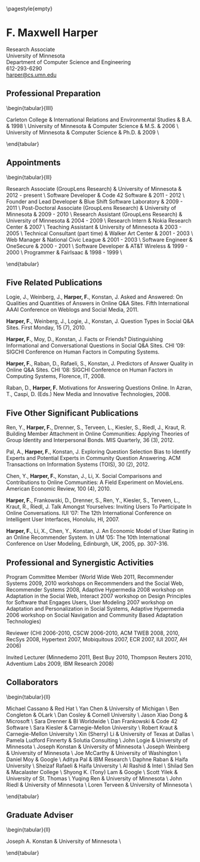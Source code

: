 <!-- no headers or footers --> 
\pagestyle{empty}

F. Maxwell Harper
=================

Research Associate  
University of Minnesota  
Department of Computer Science and Engineering  
612-293-6290  
harper@cs.umn.edu


Professional Preparation
------------------------

\begin{tabular}{llll}

Carleton College & International Relations and Environmental Studies & B.A. & 1998 \\
University of Minnesota & Computer Science & M.S. & 2006 \\
University of Minnesota & Computer Science & Ph.D. & 2009 \\

\end{tabular}


Appointments
------------

\begin{tabular}{lll}

Research Associate (GroupLens Research) & University of Minnesota & 2012 - present \\
Software Developer & Code 42 Software & 2011 - 2012 \\
Founder and Lead Developer & Blue Shift Software Laboratory & 2009 - 2011 \\
Post-Doctoral Associate (GroupLens Research) & University of Minnesota & 2009 - 2010 \\
Research Assistant (GroupLens Research) & University of Minnesota & 2004 - 2009 \\
Research Intern & Nokia Research Center & 2007 \\
Teaching Assistant & University of Minnesota & 2003 - 2005 \\
Technical Consultant (part time) & Walker Art Center & 2001 - 2003 \\
Web Manager & National Civic League & 2001 - 2003 \\
Software Engineer & OneSecure & 2000 - 2001 \\
Software Developer & AT\&T Wireless & 1999 - 2000 \\
Programmer & FairIsaac & 1998 - 1999 \\

\end{tabular}


Five Related Publications
-------------------------

Logie, J., Weinberg, J., **Harper, F.**, Konstan, J. Asked and Answered: On Qualities and Quantities of Answers in Online Q&A Sites. Fifth International AAAI Conference on Weblogs and Social Media, 2011.

**Harper, F.**, Weinberg, J., Logie, J., Konstan, J. Question Types in Social Q&A Sites. First Monday, 15 (7), 2010.

**Harper, F.**, Moy, D., Konstan, J. Facts or Friends? Distinguishing Informational and Conversational Questions in Social Q&A Sites. CHI ’09: SIGCHI Conference on Human Factors in Computing Systems.

**Harper, F.**, Raban, D., Rafaeli, S., Konstan, J. Predictors of Answer Quality in Online Q&A Sites. CHI ’08: SIGCHI Conference on Human Factors in Computing Systems, Florence, IT, 2008.

Raban, D., **Harper, F.** Motivations for Answering Questions Online. In Azran, T., Caspi, D. (Eds.) New Media and Innovative Technologies, 2008.


Five Other Significant Publications
-----------------------------------

Ren, Y., **Harper, F.**, Drenner, S., Terveen, L., Kiesler, S., Riedl, J., Kraut, R. Building Member Attachment in Online Communities: Applying Theories of Group Identity and Interpersonal Bonds. MIS Quarterly, 36 (3), 2012.

Pal, A., **Harper, F.**, Konstan, J. Exploring Question Selection Bias to Identify Experts and Potential Experts in Community Question Answering. ACM Transactions on Information Systems (TOIS), 30 (2), 2012.

Chen, Y., **Harper, F.**, Konstan, J., Li, X. Social Comparisons and Contributions to Online Communities: A Field Experiment on MovieLens. American Economic Review, 100 (4), 2010.

**Harper, F.**, Frankowski, D., Drenner, S., Ren, Y., Kiesler, S., Terveen, L., Kraut, R., Riedl, J.  Talk Amongst Yourselves: Inviting Users To Participate In Online Conversations.  IUI ’07: The 12th International Conference on Intelligent User Interfaces, Honolulu, HI, 2007.

**Harper, F.**, Li, X., Chen, Y., Konstan, J. An Economic Model of User Rating in an Online Recommender System.  In UM ’05: The 10th International Conference on User Modeling, Edinburgh, UK, 2005, pp. 307-316.


Professional and Synergistic Activities
---------------------------------------

Program Committee Member (World Wide Web 2011, Recommender Systems 2009, 2010 workshops on Recommenders and the Social Web, Recommender Systems 2008, Adaptive Hypermedia 2008 workshop on Adaptation in the Social Web, Interact 2007 workshop on Design Principles for Software that Engages Users, User Modeling 2007 workshop on Adaptation and Personalization in Social Systems, Adaptive Hypermedia 2006 workshop on Social Navigation and Community Based Adaptation Technologies)

Reviewer (CHI 2006-2010, CSCW 2006-2010, ACM TWEB 2008, 2010, RecSys 2008, Hypertext 2007, Mobiquitous 2007, ECR 2007, IUI 2007, AH 2006)

Invited Lecturer (Minnedemo 2011, Best Buy 2010, Thompson Reuters 2010, Adventium Labs 2009, IBM Research 2008)


Collaborators
-------------

\begin{tabular}{ll}

Michael Cassano & Red Hat \\
Yan Chen & University of Michigan \\
Ben Congleton & OLark \\
Dan Cosley & Cornell University \\
Jason Xiao Dong & Microsoft \\
Sara Drenner & BI Worldwide \\
Dan Frankowski & Code 42 Software \\
Sara Kiesler  & Carnegie-Mellon University \\
Robert Kraut & Carnegie-Mellon University \\
Xin (Sherry) Li & University of Texas at Dallas \\
Pamela Ludford Finnerty & Solutia Consulting \\
John Logie & University of Minnesota \\
Joseph Konstan & University of Minnesota \\
Joseph Weinberg & University of Minnesota \\
Joe McCarthy & University of Washington \\
Daniel Moy & Google \\
Aditya Pal & IBM Research \\
Daphne Raban & Haifa University \\
Sheizaf Rafaeli & Haifa University \\
Al Rashid & Intel \\
Shilad Sen & Macalaster College \\
Shyong K. (Tony) Lam & Google \\
Scott Yilek & University of St. Thomas \\
Yuqing Ren & University of Minnesota \\
John Riedl & University of Minnesota \\
Loren Terveen & University of Minnesota \\

\end{tabular}


Graduate Adviser
----------------

\begin{tabular}{ll}

Joseph A. Konstan & University of Minnesota \\

\end{tabular}



